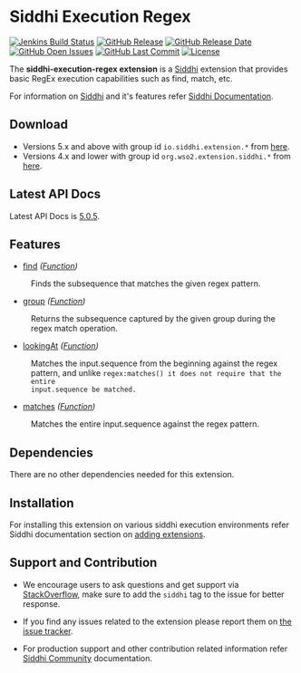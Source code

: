 Siddhi Execution Regex
======================================

  [![Jenkins Build Status](https://wso2.org/jenkins/job/siddhi/job/siddhi-execution-regex/badge/icon)](https://wso2.org/jenkins/job/siddhi/job/siddhi-execution-regex/)
  [![GitHub Release](https://img.shields.io/github/release/siddhi-io/siddhi-execution-regex.svg)](https://github.com/siddhi-io/siddhi-execution-regex/releases)
  [![GitHub Release Date](https://img.shields.io/github/release-date/siddhi-io/siddhi-execution-regex.svg)](https://github.com/siddhi-io/siddhi-execution-regex/releases)
  [![GitHub Open Issues](https://img.shields.io/github/issues-raw/siddhi-io/siddhi-execution-regex.svg)](https://github.com/siddhi-io/siddhi-execution-regex/issues)
  [![GitHub Last Commit](https://img.shields.io/github/last-commit/siddhi-io/siddhi-execution-regex.svg)](https://github.com/siddhi-io/siddhi-execution-regex/commits/master)
  [![License](https://img.shields.io/badge/License-Apache%202.0-blue.svg)](https://opensource.org/licenses/Apache-2.0)

The **siddhi-execution-regex extension** is a <a target="_blank" href="https://siddhi.io/">Siddhi</a> extension that provides basic RegEx execution capabilities such as find, match, etc.

For information on <a target="_blank" href="https://siddhi.io/">Siddhi</a> and it's features refer <a target="_blank" href="https://siddhi.io/redirect/docs.html">Siddhi Documentation</a>. 

## Download

* Versions 5.x and above with group id `io.siddhi.extension.*` from <a target="_blank" href="https://mvnrepository.com/artifact/io.siddhi.extension.execution.regex/siddhi-execution-regex/">here</a>.
* Versions 4.x and lower with group id `org.wso2.extension.siddhi.*` from <a target="_blank" href="https://mvnrepository.com/artifact/org.wso2.extension.siddhi.execution.regex/siddhi-execution-regex">here</a>.

## Latest API Docs 

Latest API Docs is <a target="_blank" href="https://siddhi-io.github.io/siddhi-execution-regex/api/5.0.5">5.0.5</a>.

## Features

* <a target="_blank" href="https://siddhi-io.github.io/siddhi-execution-regex/api/5.0.5/#find-function">find</a> *(<a target="_blank" href="http://siddhi.io/en/v5.1/docs/query-guide/#function">Function</a>)*<br> <div style="padding-left: 1em;"><p><p style="word-wrap: break-word;margin: 0;">Finds the subsequence that matches the given regex pattern.</p></p></div>
* <a target="_blank" href="https://siddhi-io.github.io/siddhi-execution-regex/api/5.0.5/#group-function">group</a> *(<a target="_blank" href="http://siddhi.io/en/v5.1/docs/query-guide/#function">Function</a>)*<br> <div style="padding-left: 1em;"><p><p style="word-wrap: break-word;margin: 0;">Returns the subsequence captured by the given group during the regex match operation.</p></p></div>
* <a target="_blank" href="https://siddhi-io.github.io/siddhi-execution-regex/api/5.0.5/#lookingat-function">lookingAt</a> *(<a target="_blank" href="http://siddhi.io/en/v5.1/docs/query-guide/#function">Function</a>)*<br> <div style="padding-left: 1em;"><p><p style="word-wrap: break-word;margin: 0;">Matches the input.sequence from the beginning against the regex pattern, and unlike <code>regex:matches() it does not require that the entire input.sequence be matched.</code></p></p></div>
* <a target="_blank" href="https://siddhi-io.github.io/siddhi-execution-regex/api/5.0.5/#matches-function">matches</a> *(<a target="_blank" href="http://siddhi.io/en/v5.1/docs/query-guide/#function">Function</a>)*<br> <div style="padding-left: 1em;"><p><p style="word-wrap: break-word;margin: 0;">Matches the entire input.sequence against the regex pattern.</p></p></div>

## Dependencies 

There are no other dependencies needed for this extension. 

## Installation

For installing this extension on various siddhi execution environments refer Siddhi documentation section on <a target="_blank" href="https://siddhi.io/redirect/add-extensions.html">adding extensions</a>.

## Support and Contribution

* We encourage users to ask questions and get support via <a target="_blank" href="https://stackoverflow.com/questions/tagged/siddhi">StackOverflow</a>, make sure to add the `siddhi` tag to the issue for better response.

* If you find any issues related to the extension please report them on <a target="_blank" href="https://github.com/siddhi-io/siddhi-execution-regex/issues">the issue tracker</a>.

* For production support and other contribution related information refer <a target="_blank" href="https://siddhi.io/community/">Siddhi Community</a> documentation.
